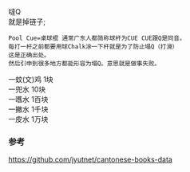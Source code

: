 
噠Q   
就是掉链子;  
```
Pool Cue=桌球棍 通常广东人都简称球杆为CUE CUE跟Q是同音。
每打一杆之前都要用球Chalk涂一下杆就是为了防止塌Q（打滑）
这是正确出处。
然后引申到很多地方都能形容为塌Q。意思就是做事失败。
```
一蚊(文)鸡    1块  
一兜水          10块   
一嚿水          1百块  
一撇水          1千块  
一皮水          1万块  
### 参考  
https://github.com/jyutnet/cantonese-books-data  
